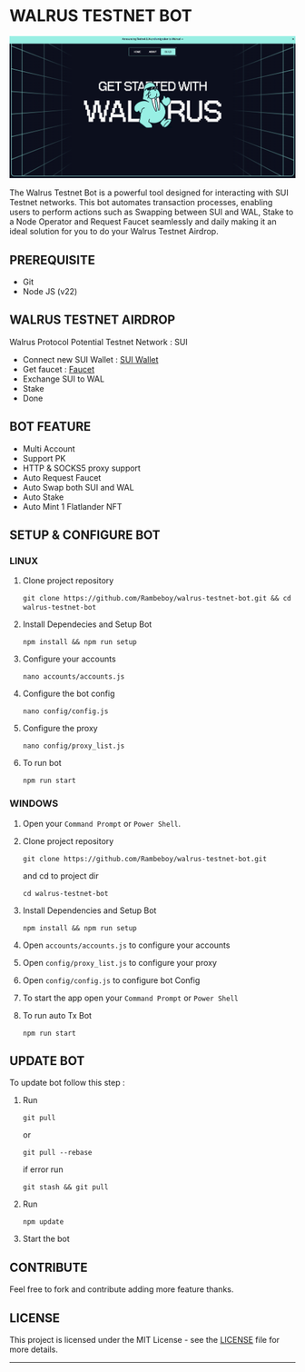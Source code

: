 # WALRUS TESTNET BOT

![walrus](assets/img1.png)

The Walrus Testnet Bot is a powerful tool designed for interacting with SUI Testnet networks. This bot automates transaction processes, enabling users to perform actions such as Swapping between SUI and WAL, Stake to a Node Operator and Request Faucet seamlessly and daily making it an ideal solution for you to do your Walrus Testnet Airdrop.

## PREREQUISITE

- Git
- Node JS (v22)

## WALRUS TESTNET AIRDROP

Walrus Protocol Potential Testnet
Network : SUI

- Connect new SUI Wallet : [SUI Wallet](https://stake.walrus.site)
- Get faucet : [Faucet](https://discord.com/invite/sui)
- Exchange SUI to WAL
- Stake 
- Done

## BOT FEATURE

- Multi Account 
- Support PK
- HTTP & SOCKS5 proxy support
- Auto Request Faucet
- Auto Swap both SUI and WAL
- Auto Stake
- Auto Mint 1 Flatlander NFT


## SETUP & CONFIGURE BOT

### LINUX

1. Clone project repository
   ```
   git clone https://github.com/Rambeboy/walrus-testnet-bot.git && cd walrus-testnet-bot
   ```
2. Install Dependecies and Setup Bot
   ```
   npm install && npm run setup
   ```
3. Configure your accounts
   ```
   nano accounts/accounts.js
   ```
4. Configure the bot config
    ```
   nano config/config.js
    ```
5. Configure the proxy 
    ```
   nano config/proxy_list.js
    ```
6. To run bot
   ```
   npm run start
   ```
   
### WINDOWS

1. Open your `Command Prompt` or `Power Shell`.

2. Clone project repository
   ```
   git clone https://github.com/Rambeboy/walrus-testnet-bot.git
   ```
   and cd to project dir
   ```
   cd walrus-testnet-bot
   ```
3. Install Dependencies and Setup Bot 
   ```
   npm install && npm run setup
   ```
4. Open `accounts/accounts.js` to configure your accounts

5. Open `config/proxy_list.js` to configure your proxy

6. Open `config/config.js` to configure bot Config

7. To start the app open your `Command Prompt` or `Power Shell`

8. To run auto Tx Bot
   ```
   npm run start
   ```

## UPDATE BOT

To update bot follow this step :

1. Run
   ```
   git pull
   ```
   or
   ```
   git pull --rebase
   ```
   if error run
   ```
   git stash && git pull
   ```
2. Run
   ```
   npm update
   ```
2. Start the bot

## CONTRIBUTE

Feel free to fork and contribute adding more feature thanks.

## LICENSE

This project is licensed under the MIT License - see the [LICENSE](LICENSE) file for more details.

---
